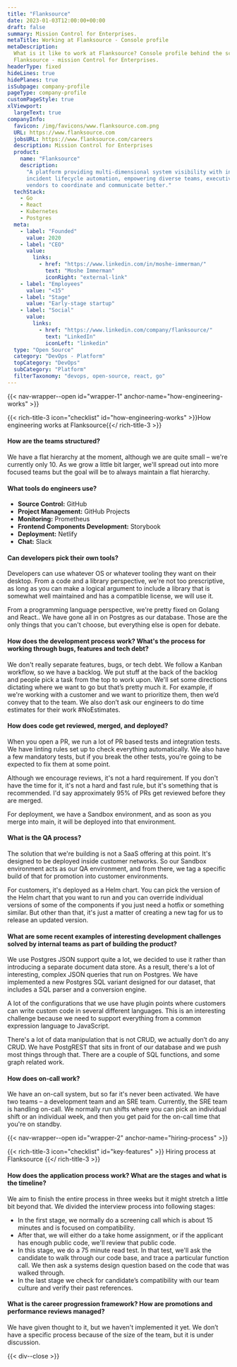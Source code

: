 ```yaml
---
title: "Flanksource"
date: 2023-01-03T12:00:00+00:00
draft: false
summary: Mission Control for Enterprises.
metaTitle: Working at Flanksource - Console profile
metaDescription:
  What is it like to work at Flanksource? Console profile behind the scenes at 
  Flanksource - mission Control for Enterprises.
headerType: fixed
hideLines: true
hidePlanes: true
isSubpage: company-profile
pageType: company-profile
customPageStyle: true
xlViewport:
  largeText: true
companyInfo:
  favicon: /img/favicons/www.flanksource.com.png
  URL: https://www.flanksource.com
  jobsURL: https://www.flanksource.com/careers
  description: Mission Control for Enterprises
  product:
    name: "Flanksource"
    description:
      "A platform providing multi-dimensional system visibility with integrated 
      incident lifecycle automation, empowering diverse teams, executives and 
      vendors to coordinate and communicate better."
  techStack:
    - Go
    - React
    - Kubernetes
    - Postgres
  meta:
    - label: "Founded"
      value: 2020
    - label: "CEO"
      value:
        links:
          - href: "https://www.linkedin.com/in/moshe-immerman/"
            text: "Moshe Immerman"
            iconRight: "external-link"
    - label: "Employees"
      value: "<15"
    - label: "Stage"
      value: "Early-stage startup"
    - label: "Social"
      value:
        links:
          - href: "https://www.linkedin.com/company/flanksource/"
            text: "LinkedIn"
            iconLeft: "linkedin"
  type: "Open Source"
  category: "DevOps - Platform"
  topCategory: "DevOps"
  subCategory: "Platform"
  filterTaxonomy: "devops, open-source, react, go"
---
```


{{< nav-wrapper--open id="wrapper-1" anchor-name="how-engineering-works" >}}

{{< rich-title-3 icon="checklist" id="how-engineering-works" >}}How engineering
works at Flanksource{{</ rich-title-3 >}}

#### How are the teams structured?

We have a flat hierarchy at the moment, although we are quite small – we're 
currently only 10. As we grow a little bit larger, we'll spread out into more 
focused teams but the goal will be to always maintain a flat hierarchy.

#### What tools do engineers use?

- **Source Control:** GitHub
- **Project Management:** GitHub Projects
- **Monitoring:** Prometheus
- **Frontend Components Development:** Storybook
- **Deployment:** Netlify
- **Chat:** Slack

#### Can developers pick their own tools?

Developers can use whatever OS or whatever tooling they want on their desktop.
From a code and a library perspective, we're not too prescriptive, as long as
you can make a logical argument to include a library that is somewhat well
maintained and has a compatible license, we will use it.

From a programming language perspective, we're pretty fixed on Golang and
React.. We have gone all in on Postgres as our database. Those are the only
things that you can't choose, but everything else is open for debate.

#### How does the development process work? What's the process for working through bugs, features and tech debt?

We don't really separate features, bugs, or tech debt. We follow a Kanban
workflow, so we have a backlog. We put stuff at the back of the backlog and
people pick a task from the top to work upon. We'll set some directions
dictating where we want to go but that’s pretty much it. For example, if we're
working with a customer and we want to prioritize them, then we’d convey that to
the team. We also don’t ask our engineers to do time estimates for their work
#NoEstimates.

#### How does code get reviewed, merged, and deployed?

When you open a PR, we run a lot of PR based tests and integration tests. We
have linting rules set up to check everything automatically. We also have a few
mandatory tests, but if you break the other tests, you're going to be expected
to fix them at some point.

Although we encourage reviews, it's not a hard requirement. If you don't have
the time for it, it's not a hard and fast rule, but it's something that is
recommended. I'd say approximately 95% of PRs get reviewed before they are
merged.

For deployment, we have a Sandbox environment, and as soon as you merge into
main, it will be deployed into that environment.

#### What is the QA process?

The solution that we're building is not a SaaS offering at this point. It's
designed to be deployed inside customer networks. So our Sandbox environment
acts as our QA environment, and from there, we tag a specific build of that for
promotion into customer environments.

For customers, it's deployed as a Helm chart. You can pick the version of the
Helm chart that you want to run and you can override individual versions of some
of the components if you just need a hotfix or something similar. But other than
that, it's just a matter of creating a new tag for us to release an updated
version.

#### What are some recent examples of interesting development challenges solved by internal teams as part of building the product?

We use Postgres JSON support quite a lot, we decided to use it rather than
introducing a separate document data store. As a result, there's a lot of
interesting, complex JSON queries that run on Postgres. We have implemented a
new Postgres SQL variant designed for our dataset, that includes a SQL parser
and a conversion engine. 

A lot of the configurations that we use have plugin points where customers can
write custom code in several different languages. This is an interesting
challenge because we need to support everything from a common expression
language to JavaScript.

There's a lot of data manipulation that is not CRUD, we actually don’t do any
CRUD. We have PostgREST that sits in front of our database and we push most
things through that. There are a couple of SQL functions, and some graph related
work.

#### How does on-call work?

We have an on-call system, but so far it's never been activated. We have two
teams – a development team and an SRE team. Currently, the SRE team is handling
on-call. We normally run shifts where you can pick an individual shift or an
individual week, and then you get paid for the on-call time that you're on
standby. 

{{< nav-wrapper--open id="wrapper-2" anchor-name="hiring-process" >}}

{{< rich-title-3 icon="checklist" id="key-features" >}} Hiring process at Flanksource
{{</ rich-title-3 >}}

#### How does the application process work? What are the stages and what is the timeline?

We aim to finish the entire process in three weeks but it might stretch a little bit beyond that. We divided the interview process into following stages:

- In the first stage, we normally do a screening call which is about 15 minutes
  and is focused on compatibility.
- After that, we will either do a take home assignment, or if the applicant has
  enough public code, we'll review that public code.
- In this stage, we do a 75 minute read test. In that test, we'll ask the
  candidate to walk through our code base, and trace a particular function call.
  We then ask a systems design question based on the code that was walked
  through. 
- In the last stage we check for candidate’s compatibility with our team culture
  and verify their past references.

#### What is the career progression framework? How are promotions and performance reviews managed?

We have given thought to it, but we haven't implemented it yet. We don’t have a
specific process because of the size of the team, but it is under discussion.

{{< div--close >}}
